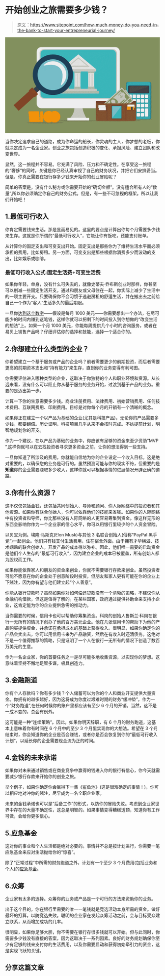 # 开始创业之旅需要多少钱？

> 原文：<https://www.sitepoint.com/how-much-money-do-you-need-in-the-bank-to-start-your-entrepreneurial-journey/>

![How much money do you need to start your entrepreneurial journey?](img/a29a253491cf9178cff4d7bcf1fbf78e.png)

当你决定追求自己的道路，成为你命运的船长，你灵魂的主人，你梦想的老板，你就决定成为一名企业家。创业之旅包括创造积极的变化、承担风险、建立团队和改变世界。

显然，这一旅程并不容易。它充满了风险、压力和不确定性。在享受这一旅程的“奢侈”的同时，关键是你已经认真审视了自己的财务状况，并把它们安排妥当。但是，你真正需要在银行存多少钱来开始你的创业冒险呢？

简单的答案是，没有什么秘方或你需要开始的“确切金额”。没有适合所有人的“数量”,所以你必须确定你自己的财务公式。但是，有一些不可忽视的框架。所以让我们开始吧！

## 1.最低可行收入

你肯定需要钱来生活。那是显而易见的。这里的要点是计算出你每个月需要多少钱来生存。这就是你所谓的“最低可行收入”，它能让你有饭吃，还能支付账单。

从计算你的固定支出和可变支出开始。固定支出是那些你为了维持生活水平而必须承担的费用，比如房租。另一方面，可变支出是那些根据你消费多少而波动的支出，比如娱乐或咖啡。

### 最低可行收入公式:固定生活费+可变生活费

如果你年轻，单身，没有什么可失去的，就像史蒂夫·乔布斯创业时那样，你甚至可以削减一些固定生活开支。通过和朋友或父母住在一起，你实际上减少了生活中的一项主要开支。只要确保你不会习惯于逃避房租的舒适生活，并在搬出去之前给自己一个作为“客人”生活多久的最后期限。

一旦你[达到这个数字](http://www.businessinsider.com/this-simple-formula-will-help-you-figure-out-how-to-leave-your-job-and-work-for-yourself-2015-6?IR=T)——假设是每月 1000 美元——你需要想出一个办法，在尽可能少的时间内赚到这笔钱，这样你就可以把剩下的时间投入到你想做的“改变生活的想法”上。如果一个月 1000 美元，你能每周提供几个小时的咨询服务，或者在易贝上销售产品吗？仔细评估你的选择和技能，选择一个适合你的。

## 2.你想建立什么类型的企业？

你希望建立一个基于服务或产品的企业吗？前者需要更少的前期投资，而后者需要更高的前期资本支出和“持有能力”来生存，直到你的业务变得有利可图。

你需要评估进入哪种类型的企业，这取决于你独特的个人和职业环境和资源。从长远来看，没有什么可以阻止你从基于服务的业务开始，过渡到基于产品的业务。重要的是迈出第一步。

计算一下你的生意需要多少钱。商业注册费用、法律费用、初始营销费用、任何技术费用、互联网费用、印刷费用。目标是对你每个月的开销有一个清晰的概念。

如果你正在建立一个以产品为基础的企业(尤其是科技产品)，无论你的产品需要多少钱，都要翻倍。历史证明，科技项目几乎从来不会按时完成。不妨提前计划，明智地规划你的开支。

作为一个建议，在以产品为基础的业务中，你应该有足够的资金来至少资助“MVP ”,这样你就可以在去找投资者寻求更多资金之前，让你的想法得到一些支持。

一旦你知道了所涉及的费用，你就能自信地为你的企业设定一个收入目标。这是绝对重要的，以确保您的业务是可行的。虽然预测可能与你的现实不符，但重要的是**知道**你的企业需要赚取多少收入，这样你就可以根据事情的进展情况开辟正确的道路。

## 3.你有什么资源？

这不仅仅包括金钱，还包括共同创始人、导师和顾问、你人际网络中的投资者和其他资源。如果你有联合创始人，你可以依靠他们的技能来省钱。如果你的人际网络中有投资者和导师，你比那些没有人际网络的人更容易筹集到资金。像这样无形的东西会影响你作为一个企业家的信心水平，你可以用银行里较少的个人资金冒险。

以贝宝为例。埃隆·马斯克(Elon Musk)与其他 3 名联合创始人(俗称“PayPal 黑手党”)一起创业。他们只有钱支付生活费用，住在宿舍外面。由于拥有才华横溢、技术娴熟的联合创始人，开发产品的成本得以弥补。因此，他们唯一需要的启动资金是他们个人生存的“最低可行收入”，因为建立企业的成本已被覆盖，所有创始人都为股权而工作。

如果你能依靠家人和朋友的资金来创业，你就不需要银行存款来创业。虽然投资者可能不愿意在你的企业处于创意阶段时投资，但朋友和家人更有可能在你的企业上下赌注，因为你有望与他们建立起“个人善意”。

你能从银行贷款吗？虽然如果你对如何偿还贷款没有一个清晰的策略，不建议你从金融机构借款，但这是值得了解的。在某些国家，政府通过提供补助金来支持小企业，这肯定能为你的企业提供急需的推动力。

当你需要的时候，信用卡也可以帮助你筹集资金。科岗的创始人鲁斯兰·科岗在银行一无所有的情况下创办了他的百万美元企业。他在几张信用卡的帮助下为他的产品购买提供资金，并承诺在承担成本的基础上获得收入。很明显，如果你确定你的产品会卖出去，你可以用信用卡来为产品融资，然后在有收入时还清债务。这绝对不是一个值得推荐的策略，只是证明了一个人在银行一无所有的情况下创造了数百万美元的生意。

作为一名企业家，你的首要任务之一是尽可能多地收集资源，以实现你的梦想。这意味着坚持不懈地足智多谋，极具创造力。

## 3.金融跑道

你有个人存款吗？你有多少钱？个人储蓄可以为你的个人和商业开支提供大量资金。你拥有的越多越好，因为这将成为你度过艰难时期的财务“缓冲垫”。作为一个“财务跑道”,在任何时候你的账户里都应该有至少 6 个月的开销。当然，这不是一成不变的，总会有例外。

这可能是一种“连续策略”。因此，如果你明天辞职，有 6 个月的财务跑道，这基本上意味着你有时间在 6 个月中的至少 3 个月里实现你的大想法。希望在 3 个月结束时，你会知道你的企业是否会赚钱，或者你是否会恢复到你的“最低可行收入计划”，以延长你的企业需要现金流为正的时间。

## 4.金钱的未来承诺

如果你对未来通过销售或在商业竞争中赢得的钱进入你的银行有信心，你今天就需要减少银行存款来开始你的创业之旅。

举个例子，如果你确定你会赢得下一集《鲨鱼池》(这是很难确定的事情！)，你可以相应地对冲你的赌注，尽早成为一名全职企业家。

未来的金钱承诺也可以是“后备工作”的形式，以防你的冒险失败。考虑到企业家世界中存在的大量不确定性，这总是明智的。如果事情变得糟糕透顶，知道你有工作可做，会给你更多信心。

## 5.应急基金

这对你的事业和个人生活都是绝对必要的。事情并不总是按计划进行，你需要一笔应急基金来应对生活抛给你的“惊喜”。

除了“正常过程”中所需的财务跑道之外，计划有一个至少 3 个月费用(包括业务和个人)的[应急基金](http://foodtruckr.com/2014/04/start-food-truck-13-build-emergency-fund/)。

## 6.众筹

企业家有太多的选择。众筹你的业务或产品是一个可行的方法来资助你的业务。

出于这个目的，你在银行里需要的唯一一笔钱就是竞选活动本身所需的资金。做好最坏的打算，以防竞选失败。聪明的企业家在发起众筹活动之前，会与目标受众建立联系，从而增加成功的几率。

很明显，如果你足够大胆，你不需要在银行存很多钱就可以开始。但与此同时，你需要多少钱没有直接的答案，因为这取决于一系列因素。良好的财务规划确保你至少有足够的钱来支付你的生活费用，以及你需要启动和获得初始牵引力的资金，这是实现飞跃的关键。

## 分享这篇文章